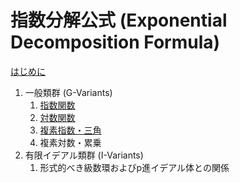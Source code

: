 # 指数分解公式 (Exponential Decomposition Formula)

[はじめに](preface.md)  
1. 一般類群 (G-Variants)
   1. [指数関数](1_exp.md)  
   1. [対数関数](2_log.md)  
   1. [複素指数・三角](3_trigexp.md)  
   1. 複素対数・累乗  
1. 有限イデアル類群 (I-Variants)
   1. 形式的べき級数環およびp進イデアル体との関係  

